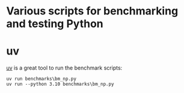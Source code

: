 Various scripts for benchmarking and testing Python
===================================================



uv
==

[uv](https://github.com/astral-sh/uv) is a great tool to run the benchmark scripts:

```
uv run benchmarks\bm_np.py
uv run --python 3.10 benchmarks\bm_np.py
```
